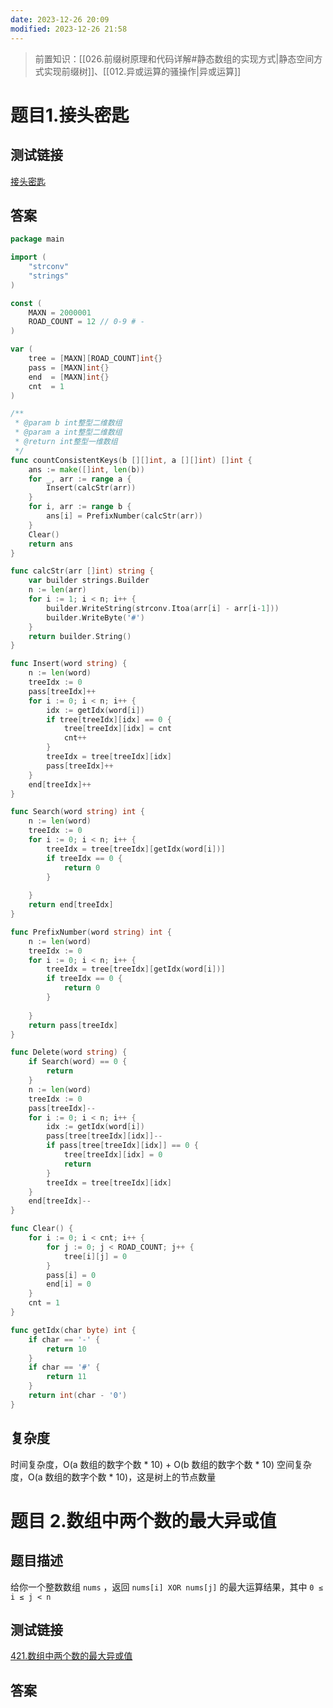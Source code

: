 ```yaml
---
date: 2023-12-26 20:09
modified: 2023-12-26 21:58
---
```


>前置知识：[[026.前缀树原理和代码详解#静态数组的实现方式|静态空间方式实现前缀树]]、[[012.异或运算的骚操作|异或运算]]

# 题目1.接头密匙

## 测试链接

[接头密匙](https://www.nowcoder.com/practice/c552d3b4dfda49ccb883a6371d9a6932)

## 答案

```go
package main

import (
	"strconv"
	"strings"
)

const (
	MAXN = 2000001
	ROAD_COUNT = 12 // 0-9 # -
)

var (
	tree = [MAXN][ROAD_COUNT]int{}
	pass = [MAXN]int{}
	end  = [MAXN]int{}
	cnt  = 1
)

/**
 * @param b int整型二维数组
 * @param a int整型二维数组
 * @return int整型一维数组
 */
func countConsistentKeys(b [][]int, a [][]int) []int {
	ans := make([]int, len(b))
	for _, arr := range a {
		Insert(calcStr(arr))
	}
	for i, arr := range b {
		ans[i] = PrefixNumber(calcStr(arr))
	}
	Clear()
	return ans
}

func calcStr(arr []int) string {
	var builder strings.Builder
	n := len(arr)
	for i := 1; i < n; i++ {
		builder.WriteString(strconv.Itoa(arr[i] - arr[i-1]))
		builder.WriteByte('#')
	}
	return builder.String()
}

func Insert(word string) {
	n := len(word)
	treeIdx := 0
	pass[treeIdx]++
	for i := 0; i < n; i++ {
		idx := getIdx(word[i])
		if tree[treeIdx][idx] == 0 {
			tree[treeIdx][idx] = cnt
			cnt++
		}
		treeIdx = tree[treeIdx][idx]
		pass[treeIdx]++
	}
	end[treeIdx]++
}

func Search(word string) int {
	n := len(word)
	treeIdx := 0
	for i := 0; i < n; i++ {
		treeIdx = tree[treeIdx][getIdx(word[i])]
		if treeIdx == 0 {
			return 0
		}
		
	}
	return end[treeIdx]
}

func PrefixNumber(word string) int {
	n := len(word)
	treeIdx := 0
	for i := 0; i < n; i++ {
		treeIdx = tree[treeIdx][getIdx(word[i])]
		if treeIdx == 0 {
			return 0
		}
		
	}
	return pass[treeIdx]
}

func Delete(word string) {
	if Search(word) == 0 {
		return
	}
	n := len(word)
	treeIdx := 0
	pass[treeIdx]--
	for i := 0; i < n; i++ {
		idx := getIdx(word[i])
		pass[tree[treeIdx][idx]]--
		if pass[tree[treeIdx][idx]] == 0 {
			tree[treeIdx][idx] = 0
			return
		}
		treeIdx = tree[treeIdx][idx]
	}
	end[treeIdx]--
}

func Clear() {
	for i := 0; i < cnt; i++ {
		for j := 0; j < ROAD_COUNT; j++ {
			tree[i][j] = 0
		}
		pass[i] = 0
		end[i] = 0
	}
	cnt = 1
}

func getIdx(char byte) int {
	if char == '-' {
		return 10
	}
	if char == '#' {
		return 11
	}
	return int(char - '0')
}
```

## 复杂度

时间复杂度，O(a 数组的数字个数 * 10) + O(b 数组的数字个数 * 10)
空间复杂度，O(a 数组的数字个数 * 10)，这是树上的节点数量


# 题目 2.数组中两个数的最大异或值

## 题目描述

给你一个整数数组 `nums` ，返回 `nums[i] XOR nums[j]` 的最大运算结果，其中 `0 ≤ i ≤ j < n`

## 测试链接

[421.数组中两个数的最大异或值](https://leetcode.cn/problems/maximum-xor-of-two-numbers-in-an-array/)

## 答案


